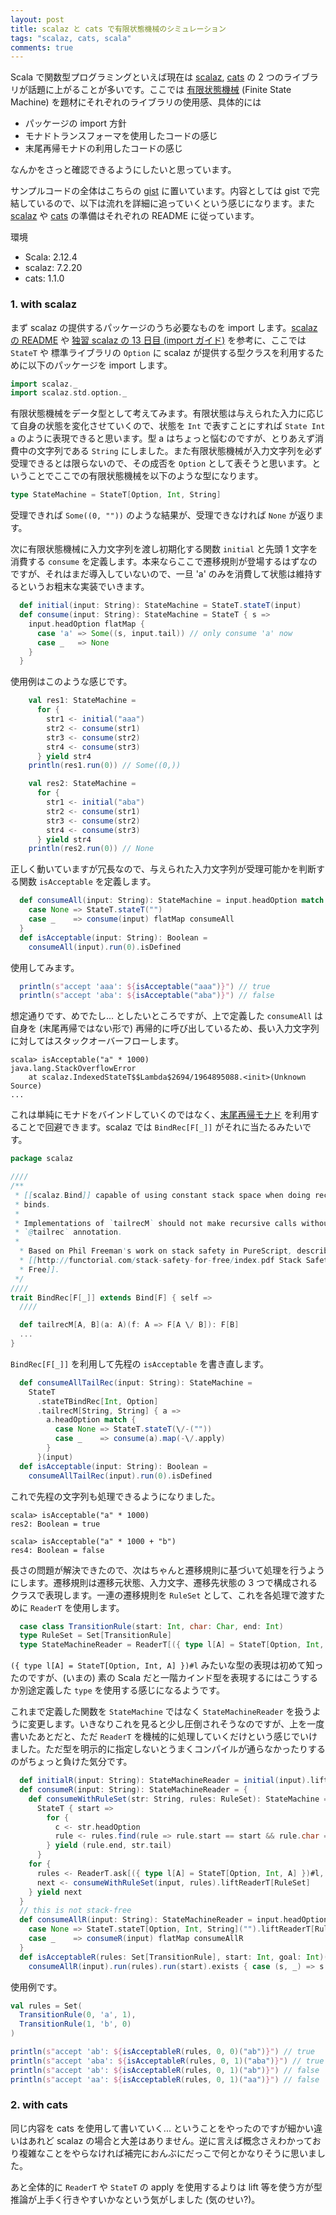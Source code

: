 ```yaml
---
layout: post
title: scalaz と cats で有限状態機械のシミュレーション
tags: "scalaz, cats, scala"
comments: true
---
```


Scala で関数型プログラミングといえば現在は [scalaz][2], [cats][3] の 2 つのライブラリが話題に上がることが多いです。ここでは [有限状態機械][7] (Finite State Machine) を題材にそれぞれのライブラリの使用感、具体的には

- パッケージの import 方針
- モナドトランスフォーマを使用したコードの感じ
- 末尾再帰モナドの利用したコードの感じ

なんかをさっと確認できるようにしたいと思っています。

サンプルコードの全体はこちらの [gist][1] に置いています。内容としては gist で完結しているので、以下は流れを詳細に追っていくという感じになります。また [scalaz][2] や [cats][3] の準備はそれぞれの README に従っています。

環境

- Scala: 2.12.4
- scalaz: 7.2.20
- cats: 1.1.0

### 1. with scalaz

まず scalaz の提供するパッケージのうち必要なものを import します。[scalaz の README][2] や [独習 scalaz の 13 日目 (import ガイド)][4] を参考に、ここでは `StateT` や 標準ライブラリの `Option` に scalaz が提供する型クラスを利用するために以下のパッケージを import します。

```scala
import scalaz._
import scalaz.std.option._
```

有限状態機械をデータ型として考えてみます。有限状態は与えられた入力に応じて自身の状態を変化させていくので、状態を `Int` で表すことにすれば `State Int a` のように表現できると思います。型 a はちょっと悩むのですが、とりあえず消費中の文字列である `String` にしました。また有限状態機械が入力文字列を必ず受理できるとは限らないので、その成否を `Option` として表そうと思います。ということでここでの有限状態機械を以下のような型になります。

```scala
type StateMachine = StateT[Option, Int, String]
```

受理できれば `Some((0, ""))` のような結果が、受理できなければ `None` が返ります。

次に有限状態機械に入力文字列を渡し初期化する関数 `initial` と先頭 1 文字を消費する `consume`  を定義します。本来ならここで遷移規則が登場するはずなのですが、それはまだ導入していないので、一旦 'a' のみを消費して状態は維持するというお粗末な実装でいきます。

```scala
  def initial(input: String): StateMachine = StateT.stateT(input)
  def consume(input: String): StateMachine = StateT { s =>
    input.headOption flatMap {
      case 'a' => Some((s, input.tail)) // only consume 'a' now
      case _   => None
    }
  }
```

使用例はこのような感じです。

```scala
    val res1: StateMachine =
      for {
        str1 <- initial("aaa")
        str2 <- consume(str1)
        str3 <- consume(str2)
        str4 <- consume(str3)
      } yield str4
    println(res1.run(0)) // Some((0,))

    val res2: StateMachine =
      for {
        str1 <- initial("aba")
        str2 <- consume(str1)
        str3 <- consume(str2)
        str4 <- consume(str3)
      } yield str4
    println(res2.run(0)) // None
```

正しく動いていますが冗長なので、与えられた入力文字列が受理可能かを判断する関数 `isAcceptable` を定義します。

```scala
  def consumeAll(input: String): StateMachine = input.headOption match {
    case None => StateT.stateT("")
    case _    => consume(input) flatMap consumeAll
  }
  def isAcceptable(input: String): Boolean =
    consumeAll(input).run(0).isDefined
```

使用してみます。

```scala
  println(s"accept 'aaa': ${isAcceptable("aaa")}") // true
  println(s"accept 'aba': ${isAcceptable("aba")}") // false
```

想定通りです、めでたし... としたいところですが、上で定義した `consumeAll` は自身を (末尾再帰ではない形で) 再帰的に呼び出しているため、長い入力文字列に対してはスタックオーバーフローします。

```
scala> isAcceptable("a" * 1000)
java.lang.StackOverflowError
    at scalaz.IndexedStateT$$Lambda$2694/1964895088.<init>(Unknown Source)
...
```

これは単純にモナドをバインドしていくのではなく、[末尾再帰モナド][5] を利用することで回避できます。scalaz では `BindRec[F[_]]` がそれに当たるみたいです。

```scala
package scalaz

////
/**
 * [[scalaz.Bind]] capable of using constant stack space when doing recursive
 * binds.
 *
 * Implementations of `tailrecM` should not make recursive calls without the
 * `@tailrec` annotation.
 *
  * Based on Phil Freeman's work on stack safety in PureScript, described in
  * [[http://functorial.com/stack-safety-for-free/index.pdf Stack Safety for
  * Free]].
 */
////
trait BindRec[F[_]] extends Bind[F] { self =>
  ////

  def tailrecM[A, B](a: A)(f: A => F[A \/ B]): F[B]
  ...
}
```

`BindRec[F[_]]` を利用して先程の `isAcceptable` を書き直します。

```scala
  def consumeAllTailRec(input: String): StateMachine =
    StateT
      .stateTBindRec[Int, Option]
      .tailrecM[String, String] { a =>
        a.headOption match {
          case None => StateT.stateT(\/-(""))
          case _    => consume(a).map(-\/.apply)
        }
      }(input)
  def isAcceptable(input: String): Boolean =
    consumeAllTailRec(input).run(0).isDefined
```

これで先程の文字列も処理できるようになりました。

```
scala> isAcceptable("a" * 1000)
res2: Boolean = true

scala> isAcceptable("a" * 1000 + "b")
res4: Boolean = false
```

長さの問題が解決できたので、次はちゃんと遷移規則に基づいて処理を行うようにします。遷移規則は遷移元状態、入力文字、遷移先状態の 3 つで構成されるクラスで表現します。一連の遷移規則を `RuleSet` として、これを各処理で渡すために `ReaderT` を使用します。

```scala
  case class TransitionRule(start: Int, char: Char, end: Int)
  type RuleSet = Set[TransitionRule]
  type StateMachineReader = ReaderT[({ type l[A] = StateT[Option, Int, A] })#l, RuleSet, String]
```

`({ type l[A] = StateT[Option, Int, A] })#l` みたいな型の表現は初めて知ったのですが、(いまの) 素の Scala だと一階カインド型を表現するにはこうするか別途定義した `type` を使用する感じになるようです。

これまで定義した関数を `StateMachine` ではなく `StateMachineReader` を扱うように変更します。いきなりこれを見ると少し圧倒されそうなのですが、上を一度書いたあとだと、ただ `ReaderT` を機械的に処理していくだけという感じでいけました。ただ型を明示的に指定しないとうまくコンパイルが通らなかったりするのがちょっと負けた気分です。

```scala
  def initialR(input: String): StateMachineReader = initial(input).liftReaderT[RuleSet]
  def consumeR(input: String): StateMachineReader = {
    def consumeWithRuleSet(str: String, rules: RuleSet): StateMachine =
      StateT { start =>
        for {
          c <- str.headOption
          rule <- rules.find(rule => rule.start == start && rule.char == c)
        } yield (rule.end, str.tail)
      }
    for {
      rules <- ReaderT.ask[({ type l[A] = StateT[Option, Int, A] })#l, RuleSet]
      next <- consumeWithRuleSet(input, rules).liftReaderT[RuleSet]
    } yield next
  }
  // this is not stack-free
  def consumeAllR(input: String): StateMachineReader = input.headOption match {
    case None => StateT.stateT[Option, Int, String]("").liftReaderT[RuleSet]
    case _    => consumeR(input) flatMap consumeAllR
  }
  def isAcceptableR(rules: Set[TransitionRule], start: Int, goal: Int)(input: String): Boolean =
    consumeAllR(input).run(rules).run(start).exists { case (s, _) => s == goal }
```

使用例です。

```scala
val rules = Set(
  TransitionRule(0, 'a', 1),
  TransitionRule(1, 'b', 0)
)

println(s"accept 'ab': ${isAcceptableR(rules, 0, 0)("ab")}") // true
println(s"accept 'aba': ${isAcceptableR(rules, 0, 1)("aba")}") // true
println(s"accept 'ab': ${isAcceptableR(rules, 0, 1)("ab")}") // false
println(s"accept 'aa': ${isAcceptableR(rules, 0, 1)("aa")}") // false
```

### 2. with cats

同じ内容を cats を使用して書いていく... ということをやったのですが細かい違いはあれど scalaz の場合と大差はありません。逆に言えば概念さえわかっており複雑なことをやらなければ補完におんぶにだっこで何とかなりそうに思いました。

あと全体的に `ReaderT` や `StateT` の apply を使用するよりは lift 等を使う方が型推論が上手く行きやすいかなという気がしました (気のせい?)。

[1]: https://gist.github.com/tiqwab/aec7018725df7b91d1cb3c7b292158d9
[2]: https://github.com/scalaz/scalaz
[3]: https://github.com/typelevel/cats
[4]: http://eed3si9n.com/learning-scalaz/ja/day13.html
[5]: http://eed3si9n.com/herding-cats/ja/tail-recursive-monads.html
[6]: https://www.scala-lang.org/
[7]: https://ja.wikipedia.org/wiki/%E6%9C%89%E9%99%90%E3%82%AA%E3%83%BC%E3%83%88%E3%83%9E%E3%83%88%E3%83%B3
